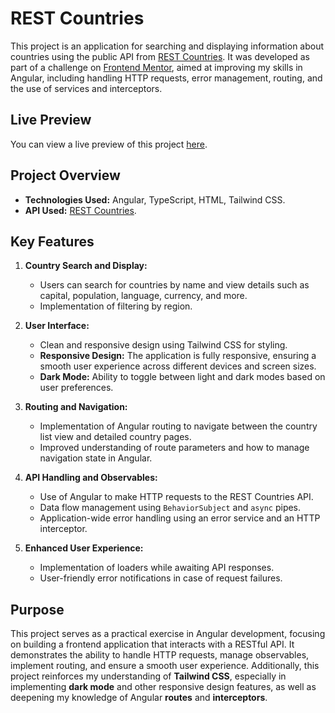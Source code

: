 # REST Countries

This project is an application for searching and displaying information about countries using the public API from [REST Countries](https://restcountries.com/). It was developed as part of a challenge on [Frontend Mentor](https://www.frontendmentor.io/challenges/rest-countries-api-with-color-theme-switcher-5cacc469fec04111f7b848ca), aimed at improving my skills in Angular, including handling HTTP requests, error management, routing, and the use of services and interceptors.

## Live Preview

You can view a live preview of this project [here](https://rest-countries-navy-theta.vercel.app/).

## Project Overview

- **Technologies Used:** Angular, TypeScript, HTML, Tailwind CSS.
- **API Used:** [REST Countries](https://restcountries.com/).

## Key Features

1. **Country Search and Display:**

   - Users can search for countries by name and view details such as capital, population, language, currency, and more.
   - Implementation of filtering by region.

2. **User Interface:**

   - Clean and responsive design using Tailwind CSS for styling.
   - **Responsive Design:** The application is fully responsive, ensuring a smooth user experience across different devices and screen sizes.
   - **Dark Mode:** Ability to toggle between light and dark modes based on user preferences.

3. **Routing and Navigation:**

   - Implementation of Angular routing to navigate between the country list view and detailed country pages.
   - Improved understanding of route parameters and how to manage navigation state in Angular.

4. **API Handling and Observables:**

   - Use of Angular to make HTTP requests to the REST Countries API.
   - Data flow management using `BehaviorSubject` and `async` pipes.
   - Application-wide error handling using an error service and an HTTP interceptor.

5. **Enhanced User Experience:**

   - Implementation of loaders while awaiting API responses.
   - User-friendly error notifications in case of request failures.

## Purpose

This project serves as a practical exercise in Angular development, focusing on building a frontend application that interacts with a RESTful API. It demonstrates the ability to handle HTTP requests, manage observables, implement routing, and ensure a smooth user experience. Additionally, this project reinforces my understanding of **Tailwind CSS**, especially in implementing **dark mode** and other responsive design features, as well as deepening my knowledge of Angular **routes** and **interceptors**.
